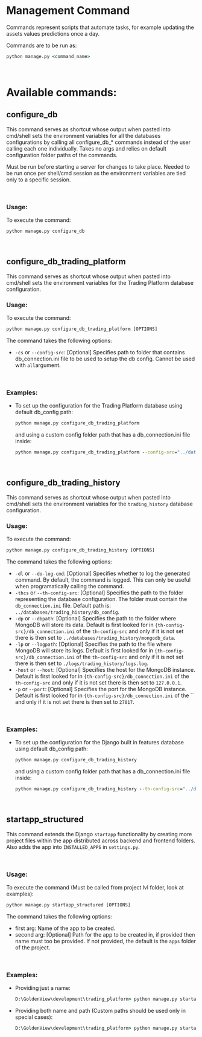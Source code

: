 # Management Command
Commands represent scripts that automate tasks, for example updating the
assets values predictions once a day.

Commands are to be run as:
```cmd
python manage.py <command_name>
```
<br/>

# Available commands:



## **configure_db**

This command serves as shortcut whose output when pasted into cmd/shell sets the environment variables for all the databases configurations by calling all configure_db_* commands instead of the user calling each one individually. Takes no args and relies on default configuration folder paths of the commands.

Must be run before starting a server for changes to take place. Needed to be run once per shell/cmd session as the environment variables are tied only to a specific session.

<br/>

### Usage:
To execute the command:
```cmd
python manage.py configure_db
```

<br/>

## **configure_db_trading_platform**

This command serves as shortcut whose output when pasted into cmd/shell sets the environment variables for the Trading Platform database configuration.
<br/>

### Usage:
To execute the command:
```cmd
python manage.py configure_db_trading_platform [OPTIONS]
```

The command takes the following options:

- `-cs` or `--config-src`: [Optional] Specifies path to folder that contains db_connection.ini file to be used to setup the db config. Cannot be used with `all`argument.

<br/>

### Examples:

- To set up the configuration for the Trading Platform database using default db_config path:

    ```cmd
    python manage.py configure_db_trading_platform
    ```

    and using a custom config folder path that has a db_connection.ini file inside:

    ```cmd
    python manage.py configure_db_trading_platform --config-src="../databases/trading_platform/db_config"
    ```

<br/>

## **configure_db_trading_history**

This command serves as shortcut whose output when pasted into cmd/shell sets the environment variables for the `trading_history` database configuration.
<br/>

### Usage:
To execute the command:
```cmd
python manage.py configure_db_trading_history [OPTIONS]
```

The command takes the following options:

- `-dl` or `--do-log-cmd`: [Optional] Specifies whether to log the generated command. By default, the command is logged. This can only be useful when programatically calling the command.
- `-thcs` or `--th-config-src`: [Optional] Specifies the path to the folder representing the database configuration. The folder must contain the `db_connection.ini` file. Default path is: `../databases/trading_history/db_config`.
- `-dp` or `--dbpath`: [Optional] Specifies the path to the folder where MongoDB will store its data. Default is first looked for in `{th-config-src}/db_connection.ini` of the `th-config-src` and only if it is not set there is then set to `../databases/trading_history/mongodb_data`.
- `-lp` or `--logpath`: [Optional] Specifies the path to the file where MongoDB will store its logs. Default is first looked for in `{th-config-src}/db_connection.ini` of the `th-config-src` and only if it is not set there is then set to `./logs/trading_history/logs.log`.
- `-host` or `--host`: [Optional] Specifies the host for the MongoDB instance. Default is first looked for in `{th-config-src}/db_connection.ini` of the `th-config-src` and only if it is not set there is then set to `127.0.0.1`.
- `-p` or `--port`: [Optional] Specifies the port for the MongoDB instance. Default is first looked for in `{th-config-src}/db_connection.ini` of the `` and only if it is not set there is then set to `27017`.

<br/>

### Examples:

- To set up the configuration for the Django built in features database using default db_config path:

    ```cmd
    python manage.py configure_db_trading_history
    ```

    and using a custom config folder path that has a db_connection.ini file inside:

    ```cmd
    python manage.py configure_db_trading_history --th-config-src="../databases/trading_history/db_config"
    ```

<br/>

## **startapp_structured**

This command extends the Django `startapp` functionality by creating more
project files within the app distributed across backend and frontend folders. Also adds the app into `INSTALLED_APPS` in `settings.py`.

<br/>

### Usage:
To execute the command (Must be called from project lvl folder, look at examples):
```cmd
python manage.py startapp_structured [OPTIONS]
```

The command takes the following options:

- first arg: Name of the app to be created.
- second arg: [Optional] Path for the app to be created in, if provided then name
                         must too be provided. If not provided, the default is
                         the `apps` folder of the project.

<br/>

### Examples:

- Providing just a name:

    ```cmd
    D:\GoldenView\development\trading_platform> python manage.py startapp_structured broker_app
    ```

- Providing both name and path (Custom paths should be used only in special cases):

    ```cmd
    D:\GoldenView\development\trading_platform> python manage.py startapp_structured broker_app apps/broker_app
    ```